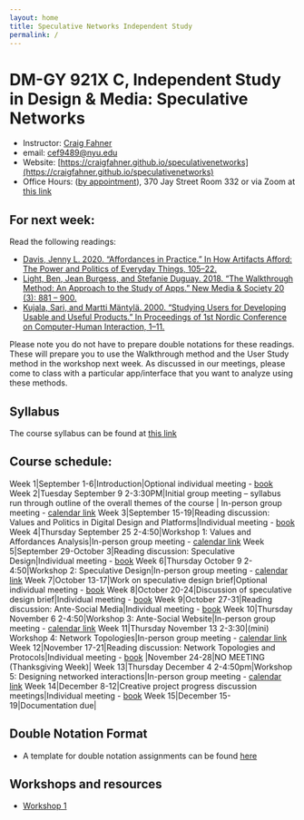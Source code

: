 ```yaml
---
layout: home
title: Speculative Networks Independent Study
permalink: /
---
```


# DM-GY 921X C, Independent Study in Design & Media: Speculative Networks

- Instructor: [Craig Fahner](https://www.craigfahner.com)
- email: [cef9489@nyu.edu](mailto:cef9489@nyu.edu)
- Website: [https://craigfahner.github.io/speculativenetworks](https://craigfahner.github.io/speculativenetworks)
- Office Hours: ([by appointment](https://calendar.app.google/zq4uTXKKZYkktD137)), 370 Jay Street Room 332 or via Zoom at [this link](https://nyu.zoom.us/j/9757774992)

## For next week:

Read the following readings:

- [Davis, Jenny L. 2020. “Affordances in Practice.” In How Artifacts Afford: The Power and Politics of Everyday Things, 105–22.](https://direct-mit-edu.proxy.library.nyu.edu/books/monograph/chapter-pdf/2253422/9780262358880_c000500.pdf)
- [Light, Ben, Jean Burgess, and Stefanie Duguay. 2018. “The Walkthrough Method: An Approach to the Study of Apps.” New Media & Society 20 (3): 881 – 900.](https://journals-sagepub-com.proxy.library.nyu.edu/doi/pdf/10.1177/1461444816675438)
- [Kujala, Sari, and Martti Mäntylä. 2000. “Studying Users for Developing Usable and Useful Products.” In Proceedings of 1st Nordic Conference on Computer-Human Interaction, 1–11.](https://www.researchgate.net/profile/Sari-Kujala/publication/228790500_Studying_Users_for_Developing_Usable/links/00b49514ab5805b21c000000/Studying-Users-for-Developing-Usable.pdf)

Please note you do not have to prepare double notations for these readings. These will prepare you to use the Walkthrough method and the User Study method in the workshop next week. As discussed in our meetings, please come to class with a particular app/interface that you want to analyze using these methods.

## Syllabus

The course syllabus can be found at [this link](https://www.dropbox.com/scl/fi/mwwu35dch8qup93w97s5v/Spec-Nets-Independent-Study-Syllabus-F25.pdf?rlkey=kohlcivtppo0u4kamvart3gpr&dl=0)

## Course schedule:

Week 1|September 1-6|Introduction|Optional individual meeting - [book](https://calendar.app.google/zq4uTXKKZYkktD137)
Week 2|Tuesday September 9 2-3:30PM|Initial group meeting – syllabus run through outline of the overall themes of the course | In-person group meeting - [calendar link](https://calendar.google.com/calendar/event?action=TEMPLATE&tmeid=MGJ1a3Zndjh1anJjMXRibzNzZWJzZTFhOWEgY2VmOTQ4OUBueXUuZWR1&tmsrc=cef9489%40nyu.edu)
Week 3|September 15-19|Reading discussion: Values and Politics in Digital Design and Platforms|Individual meeting - [book](https://calendar.app.google/zq4uTXKKZYkktD137)
Week 4|Thursday September 25 2-4:50|Workshop 1: Values and Affordances Analysis|In-person group meeting - [calendar link](https://calendar.google.com/calendar/event?action=TEMPLATE&tmeid=XzhwMmplY3BoNzEzNDZiOW82dDM0OGI5azhvczRhYjlvNzEzNDRiOWc2Y3A0OGM5aDZrczQ0Y2hoNzAgY2VmOTQ4OUBueXUuZWR1&tmsrc=cef9489%40nyu.edu)
Week 5|September 29-October 3|Reading discussion: Speculative Design|Individual meeting - [book](https://calendar.app.google/zq4uTXKKZYkktD137)
Week 6|Thursday October 9 2-4:50|Workshop 2: Speculative Design|In-person group meeting - [calendar link](https://calendar.google.com/calendar/event?action=TEMPLATE&tmeid=NmtmdjNjdWJsOTIxbmk3bmViYnVqczA1OXEgY2VmOTQ4OUBueXUuZWR1&tmsrc=cef9489%40nyu.edu)
Week 7|October 13-17|Work on speculative design brief|Optional individual meeting - [book](https://calendar.app.google/zq4uTXKKZYkktD137)
Week 8|October 20-24|Discussion of speculative design brief|Individual meeting - [book](https://calendar.app.google/zq4uTXKKZYkktD137)
Week 9|October 27-31|Reading discussion: Ante-Social Media|Individual meeting - [book](https://calendar.app.google/zq4uTXKKZYkktD137)
Week 10|Thursday November 6 2-4:50|Workshop 3: Ante-Social Website|In-person group meeting - [calendar link](https://calendar.google.com/calendar/event?action=TEMPLATE&tmeid=NmFnZzRubmY2MjdwaWlzcXBwNDh0NzRiZDYgY2VmOTQ4OUBueXUuZWR1&tmsrc=cef9489%40nyu.edu)
Week 11|Thursday November 13 2-3:30|(mini) Workshop 4: Network Topologies|In-person group meeting - [calendar link](https://calendar.google.com/calendar/event?action=TEMPLATE&tmeid=NzBrOWFpa2swcjVvMjV0NzlraWU3NDlwa28gY2VmOTQ4OUBueXUuZWR1&tmsrc=cef9489%40nyu.edu)
Week 12|November 17-21|Reading discussion: Network Topologies and Protocols|Individual meeting - [book](https://calendar.app.google/zq4uTXKKZYkktD137)
 |November 24-28|NO MEETING (Thanksgiving Week)| 
Week 13|Thursday December 4 2-4:50pm|Workshop 5: Designing networked interactions|In-person group meeting - [calendar link](https://calendar.google.com/calendar/event?action=TEMPLATE&tmeid=M201aDNwaG5lNmE0Z2xiMTZyaXM0aWwxcm4gY2VmOTQ4OUBueXUuZWR1&tmsrc=cef9489%40nyu.edu)
Week 14|December 8-12|Creative project progress discussion meetings|Individual meeting - [book](https://calendar.app.google/zq4uTXKKZYkktD137)
Week 15|December 15-19|Documentation due| 

## Double Notation Format

- A template for double notation assignments can be found [here](https://docs.google.com/document/d/146Ucp4niUy-10Of4D3a9-IS5sJ5tO0vui1e-A1DcBZk/edit?usp=sharing)

## Workshops and resources

- [Workshop 1](./workshop1/)